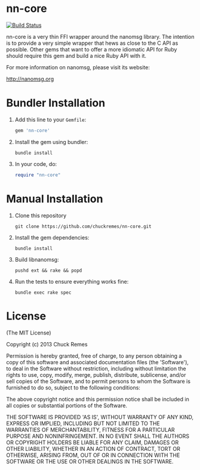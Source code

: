 # nn-core

[![Build Status](https://travis-ci.org/chuckremes/nn-core.svg?branch=master)](https://travis-ci.org/chuckremes/nn-core)

nn-core is a very thin FFI wrapper around the nanomsg library. The intention is to provide a very
simple wrapper that hews as close to the C API as possible. Other gems that want to offer a more
idiomatic API for Ruby should require this gem and build a nice Ruby API with it.

For more information on nanomsg, please visit its website:

http://nanomsg.org

# Bundler Installation

1. Add this line to your `Gemfile`:

    ```ruby
    gem 'nn-core'
    ```

2. Install the gem using bundler:

    ```shell
    bundle install
    ```

3. In your code, do:

    ```ruby
    require "nn-core"
    ```

# Manual Installation

1. Clone this repository

    ```shell
    git clone https://github.com/chuckremes/nn-core.git
    ```

2. Install the gem dependencies:

    ```shell
    bundle install
    ```

3. Build libnanomsg:

    ```shell
    pushd ext && rake && popd
    ```

4. Run the tests to ensure everything works fine:

    ```shell
    bundle exec rake spec
    ```

# License

(The MIT License)

Copyright (c) 2013 Chuck Remes

Permission is hereby granted, free of charge, to any person obtaining
a copy of this software and associated documentation files (the
'Software'), to deal in the Software without restriction, including
without limitation the rights to use, copy, modify, merge, publish,
distribute, sublicense, and/or sell copies of the Software, and to
permit persons to whom the Software is furnished to do so, subject to
the following conditions:

The above copyright notice and this permission notice shall be
included in all copies or substantial portions of the Software.

THE SOFTWARE IS PROVIDED 'AS IS', WITHOUT WARRANTY OF ANY KIND,
EXPRESS OR IMPLIED, INCLUDING BUT NOT LIMITED TO THE WARRANTIES OF
MERCHANTABILITY, FITNESS FOR A PARTICULAR PURPOSE AND NONINFRINGEMENT.
IN NO EVENT SHALL THE AUTHORS OR COPYRIGHT HOLDERS BE LIABLE FOR ANY
CLAIM, DAMAGES OR OTHER LIABILITY, WHETHER IN AN ACTION OF CONTRACT,
TORT OR OTHERWISE, ARISING FROM, OUT OF OR IN CONNECTION WITH THE
SOFTWARE OR THE USE OR OTHER DEALINGS IN THE SOFTWARE.
